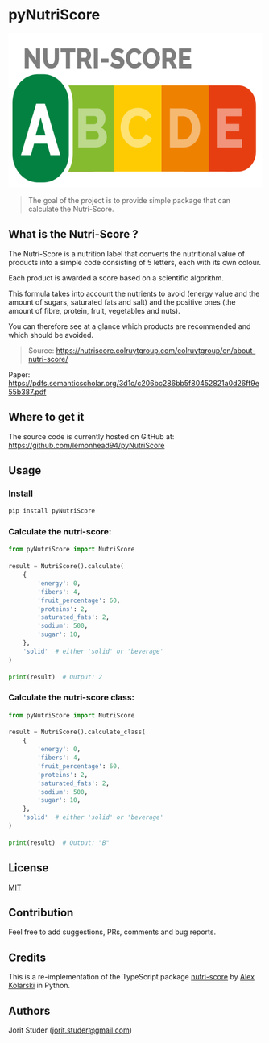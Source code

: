 # pyNutriScore

<p align="center">
  <img width="568" height="307" src="https://raw.githubusercontent.com/lemonhead94/pyNutriScore/main/assets/images/nutri-score-logo.png" alt="Nutri Score logo">
</p>

> The goal of the project is to provide simple package that can calculate the Nutri-Score.

## What is the Nutri-Score ?

The Nutri-Score is a nutrition label that converts the nutritional value of products into a simple code consisting of 5 letters, each with its own colour.

Each product is awarded a score based on a scientific algorithm.

This formula takes into account the nutrients to avoid (energy value and the amount of sugars, saturated fats and salt) and the positive ones (the amount of fibre, protein, fruit, vegetables and nuts).

You can therefore see at a glance which products are recommended and which should be avoided.

> Source: <https://nutriscore.colruytgroup.com/colruytgroup/en/about-nutri-score/>

Paper: <https://pdfs.semanticscholar.org/3d1c/c206bc286bb5f80452821a0d26ff9e55b387.pdf>

## Where to get it
The source code is currently hosted on GitHub at:
https://github.com/lemonhead94/pyNutriScore

## Usage

### Install

```sh
pip install pyNutriScore
```

### Calculate the nutri-score:

```python
from pyNutriScore import NutriScore

result = NutriScore().calculate(
    {
        'energy': 0,
        'fibers': 4,
        'fruit_percentage': 60,
        'proteins': 2,
        'saturated_fats': 2,
        'sodium': 500,
        'sugar': 10,
    },
    'solid'  # either 'solid' or 'beverage'
)

print(result)  # Output: 2
```

### Calculate the nutri-score class:

```python
from pyNutriScore import NutriScore

result = NutriScore().calculate_class(
    {
        'energy': 0,
        'fibers': 4,
        'fruit_percentage': 60,
        'proteins': 2,
        'saturated_fats': 2,
        'sodium': 500,
        'sugar': 10,
    },
    'solid'  # either 'solid' or 'beverage'
)

print(result)  # Output: "B"
```

## License
[MIT](LICENSE)

## Contribution

Feel free to add suggestions, PRs, comments and bug reports.

## Credits
This is a re-implementation of the TypeScript package [nutri-score](https://github.com/food-nutrients/nutri-score/) by [Alex Kolarski](aleks.rk@gmail.com) in Python.

## Authors

Jorit Studer (jorit.studer@gmail.com)